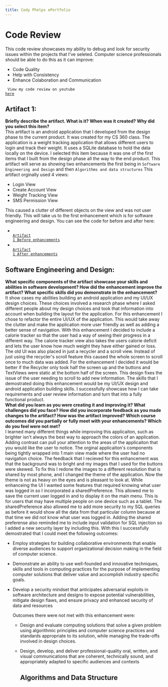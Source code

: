 ```yaml
---
title: Cody Phelps ePortfolio
---
```


# Code Review
This code review showcases my ability to debug and look for security issues within the projects that I've seleted. Computer science professionals should be able to do this as it can improve: 
- Code Quality
- Help with Consistency
- Enhance Colaboration and Communication

<code> View my code review on youtube <a href="https://youtu.be/tBN6gzXDQrs">here</a></code>

## Artifact 1:
**Briefly describe the artifact. What is it? When was it created? Why did you select this item?** <br/>
This artifact is an android application that I developed from the design phase to the current product. It was created for my CS 360 class. The application is a weight tracking application that allows different users to login and track their weight. It uses a SQLite database to hold the data locally on the device. I selected this item because it was one of the first items that I built from the design phase all the way to the end product. This artifact will serve as showing two enhancements the first being in 
```Software Engineering and Design```
and then
```Algorithms and data structures```
This artifact orginally used 4 views: 
- Login View
- Create Account View
- Weight Tracking View
- SMS Permission View

This caused a clutter of different objects on the view and was not user friendly. This will take us to the first enhancement which is for software engineering and design.
You can see the code for before and after here:
- <code> <a href="https://github.com/CodyPhelps93/CS-360-Android-Development">Artifact 1 Before enhancements</a></code>
- <code> <a href="https://github.com/CodyPhelps93/CodyPhelps93.github.io/tree/Artifact1and2/Artificat-1-and-2/WeightTrackerAppCodyPhelps">Artifact 1 After enhancements</a></code>

## Software Engineering and Design:
**What specific components of the artifact showcase your skills and abilities in software development? How did the enhancement improve the artifact? What specific skills did you demonstrate in the enhancement?** <br/>
 It show cases my abilities building an android application and my UI/UX design choices. These choices involved a research phase where
I asked different people about my design choices and took that information into account when building the layout for the application. 
For this enhancement I chose to refactor the entire UI/UX of the application. This would take away the clutter and make the application more user friendly as well as adding a better sense of navigation. With this enhancement I decided to include
a calorie tracker so that the user had a way of seeing their progress in a different way. The calorie tracker view also takes the users calorie deficit and lets the user know how much weight they have either gained or loss. The old UI was also placed in just a recycler and a scroll view. Instead of just using the recycler's scroll feature this caused the whole screen to scroll once to much data was added. For the enhancement I decided it would be better if the Recycler only took half the screen up and the buttons and TextViews were static at the bottom half of the screen. This design fixes the issue of the user needing to scroll to add new information. The skills that I demostrated doing this enhancement would be my UI/UX design and android application building skills. I successfully showcase how I can take requirements and user review information and turn that into a fully functional product. <br/>
**What did you learn as you were creating it and improving it? What challenges did you face? How did you incorporate feedback as you made changes to the artifact? How was the artifact improved? Which course outcomes did you partially or fully meet with your enhancements? Which do you feel were not met?** <br/>
I learned many different things while improving this applicaiton, such as brighter isn't always the best way to approach the colors of an application. Adding contrast can pull your attention to the areas of the applicaiton that you would like the user to notice. The orginal applicaiton's components being tightly wrapped into 1 main view made where the user had no navigation choice. The feedback that I recieved for this enhancement was that the background was to bright and my images that I used for the buttons were skewed. To fix this I redone the images to a different resolution that is shared by most phone, and I changed the theme of the application. Now the theme is not as heavy on the eyes and is pleasant to look at. While enhanceing the UI I wanted some features that required knowing what user was logged in so I incorporated a sharedPreference. This allowed me to save the current user logged in and to display it on the main menu. This is for users that may have multiple people on one device such as a tablet. The sharedPreference also allowed me to add more security to my SQL queries as before it would show all the data from that particular column because at that time we did not know what user was logged in. Adding the shared preferense also reminded me to include input validation for SQL injection so I added a new security layer by including this.  With this I successfully demostrated that I could meet the following outcomes: 
- Employ strategies for building collaborative environments that enable diverse audiences to support organizational decision making in the field of computer science.
- Demonstrate an ability to use well-founded and innovative techniques, skills and tools in computing practices for the purpose of implementing computer solutions that deliver value and accomplish industry specific goals.
- Develop a security mindset that anticipates adversarial exploits in software architecture and designs to expose potential vulnerabilities, mitigate design flaws, and ensure privacy and enhanced security of data and resources

  Outcomes there were not met with this enhancement were:
  - Design and evaluate computing solutions that solve a given problem using algorithmic principles and computer science practices and standards appropriate to its solution, while managing the trade-offs involved in design choices.
  - Design, develop, and deliver professional-quality oral, written, and visual communications that are coherent, technically sound, and appropriately adapted to specific audiences and contexts
 
    ## Algorithms and Data Structure
    

